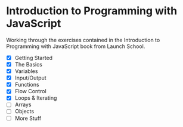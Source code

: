 # Introduction to Programming with JavaScript

Working through the exercises contained in the Introduction to Programming with
JavaScript book from Launch School.

- [x] Getting Started
- [x] The Basics
- [x] Variables
- [x] Input/Output
- [x] Functions
- [x] Flow Control
- [x] Loops & Iterating
- [ ] Arrays
- [ ] Objects
- [ ] More Stuff
